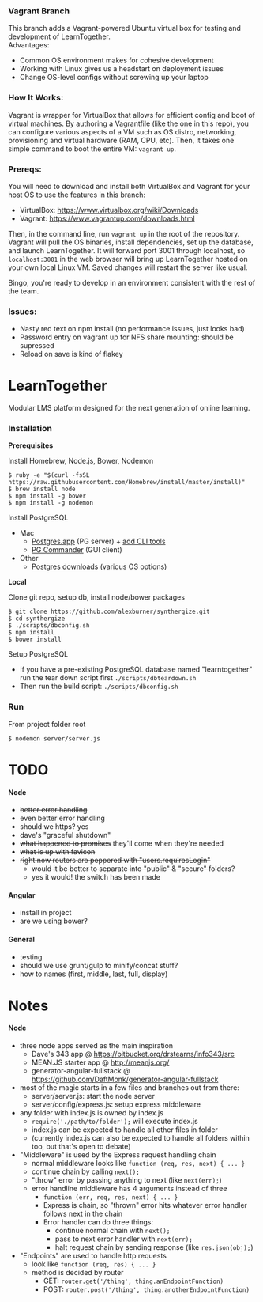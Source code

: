### Vagrant Branch
This branch adds a Vagrant-powered Ubuntu virtual box for testing and development of LearnTogether.  
Advantages:
* Common OS environment makes for cohesive development
* Working with Linux gives us a headstart on deployment issues
* Change OS-level configs without screwing up your laptop

### How It Works:
Vagrant is wrapper for VirtualBox that allows for efficient config and boot of virtual machines.  By authoring a Vagrantfile (like the one in this repo), you can configure various aspects of a VM such as OS distro, networking, provisioning and virtual hardware (RAM, CPU, etc).  Then, it takes one simple command to boot the entire VM: `vagrant up`.

### Prereqs:
You will need to download and install both VirtualBox and Vagrant for your host OS to use the features in this branch:
* VirtualBox: https://www.virtualbox.org/wiki/Downloads
* Vagrant: https://www.vagrantup.com/downloads.html  

Then, in the command line, run `vagrant up` in the root of the repository.  Vagrant will pull the OS binaries, install dependencies, set up the database, and launch LearnTogether.  It will forward port 3001 through localhost, so `localhost:3001` in the web browser will bring up LearnTogether hosted on your own local Linux VM.  Saved changes will restart the server like usual.

Bingo, you're ready to develop in an environment consistent with the rest of the team.

### Issues:
* Nasty red text on npm install (no performance issues, just looks bad)
* Password entry on vagrant up for NFS share mounting: should be supressed
* Reload on save is kind of flakey

LearnTogether
===========

Modular LMS platform designed for the next generation of online learning.
  
### Installation

**Prerequisites**

Install Homebrew, Node.js, Bower, Nodemon
```
$ ruby -e "$(curl -fsSL https://raw.githubusercontent.com/Homebrew/install/master/install)"
$ brew install node
$ npm install -g bower
$ npm install -g nodemon
```

Install PostgreSQL 
- Mac  
  - [Postgres.app](http://postgresapp.com/) (PG server) + [add CLI tools](http://postgresapp.com/documentation/cli-tools.html)
  - [PG Commander](https://eggerapps.at/pgcommander/) (GUI client)  
- Other
  - [Postgres downloads](http://www.postgresql.org/download/) (various OS options)  

**Local**

Clone git repo, setup db, install node/bower packages
```
$ git clone https://github.com/alexburner/synthergize.git
$ cd synthergize
$ ./scripts/dbconfig.sh
$ npm install
$ bower install
```

Setup PostgreSQL
- If you have a pre-existing PostgreSQL database named "learntogether" run the tear down script first `./scripts/dbteardown.sh`
- Then run the build script: `./scripts/dbconfig.sh`



### Run

From project folder root
```
$ nodemon server/server.js
```


TODO
===========  

#### Node  
- ~~better error handling~~
- even better error handling
- ~~should we https?~~ yes
- dave's "graceful shutdown"
- ~~what happened to promises~~ they'll come when they're needed
- ~~what is up with favicon~~
- ~~right now routers are peppered with "users.requiresLogin"~~
	- ~~would it be better to separate into "public" & "secure" folders?~~
	- yes it would! the switch has been made

#### Angular  
- install in project
- are we using bower?

#### General
- testing
- should we use grunt/gulp to minify/concat stuff?
- how to names (first, middle, last, full, display)

Notes
===========  

#### Node  
- three node apps served as the main inspiration
	- Dave's 343 app @ https://bitbucket.org/drstearns/info343/src
	- MEAN.JS starter app @ http://meanjs.org/
	- generator-angular-fullstack @ https://github.com/DaftMonk/generator-angular-fullstack
- most of the magic starts in a few files and branches out from there:
	- server/server.js: start the node server
	- server/config/express.js: setup express middleware
- any folder with index.js is owned by index.js
	- `require('./path/to/folder');` will execute index.js
	- index.js can be expected to handle all other files in folder
	- (currently index.js can also be expected to handle all folders within too, but that's open to debate)
- "Middleware" is used by the Express request handling chain
	- normal middleware looks like `function (req, res, next) { ... }`
	- continue chain by calling `next();`
	- "throw" error by passing anything to next (like `next(err);`)
	- error handline middleware has 4 arguments instead of three
		- `function (err, req, res, next) { ... }`
		- Express is chain, so "thrown" error hits whatever error handler follows next in the chain
		- Error handler can do three things: 
			- continue normal chain with `next();`
			- pass to next error handler with `next(err);`
			- halt request chain by sending response (like `res.json(obj);`)
- "Endpoints" are used to handle http requests
	- look like `function (req, res) { ... }`
	- method is decided by router
		- GET: `router.get('/thing', thing.anEndpointFunction)`
		- POST: `router.post('/thing', thing.anotherEndpointFunction)`
